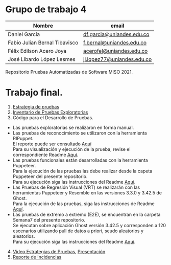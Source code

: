 # Grupo de trabajo 4


| Nombre                        | email                      |
| ----------------------------- | -------------------------- |
| Daniel García                 | df.garcia@uniandes.edu.co  |
| Fabio Julian Bernal Tibavisco | f.bernal@uniandes.edu.co   |
| Félix Edilson Acero Joya      | acerofel@uniandes.edu.co   |
| José Libardo López Lesmes     | jl.lopez77@uniandes.edu.co |

Repositorio Pruebas Automatizadas de Software MISO 2021.

# Trabajo final.

1. [Estrategia de pruebas](https://uniandes-my.sharepoint.com/:w:/r/personal/f_bernal_uniandes_edu_co/Documents/Entrega%20Final/Entrega%20Final/Estrategia%20de%20Pruebas.docx?d=w2c4fbbdad4ff4ae88c311c122d71114c&csf=1&web=1&e=KWTmww)
2. [Inventario de Pruebas Exploratorias](https://uniandes-my.sharepoint.com/:x:/r/personal/f_bernal_uniandes_edu_co/Documents/Entrega%20Final/Entrega%20Final/Inventario%20Pruebas%20Exploratorias.xlsx?d=w88a092be58ad4931a20e928955a3f6de&csf=1&web=1&e=QNYnhh)
3. Código para el Desarrollo de Pruebas.
- Las pruebas exploratorias se realizaron en forma manual.
- Las pruebas de reconocimiento se utilizaron con la herramienta RIPuppet.<br>El reporte puede ser consultado [Aquí](https://github.com/J3LopezL/fedafajo/tree/main/Semana8/results/2021-05-27T19.01.15.507Z/chromium)<br>Para su visualización y ejecución de la prueba, revise el correspondiente Readme [Aquí](https://github.com/J3LopezL/fedafajo/edit/main/Semana8/README.md).
- Las pruebas funcionales están desarrolladas con la herramienta Puppeteer.<br> Para la ejecución de las pruebas las debe realizar desde la capeta Puppeteer del presente repositorio.<br> Para su ejecución siga las instrucciones del Readme [Aquí](https://github.com/J3LopezL/fedafajo/edit/main/Puppeteer).
- Las Pruebas de Regresión Visual (VRT) se realizarán con las herramientas Puppeteer y Resemble en las versiones 3.3.0 y 3.42.5 de Ghost.<br> Para la ejecución de las pruebas, siga las instrucciones de Readme [Aquí](https://github.com/J3LopezL/fedafajo/tree/main/Resemble).
- Las pruebas de extremo a extremo (E2E), se encuentran en la carpeta Semana7 del presente repositorio. <br>Se ejecutan sobre aplicación Ghost versión 3.42.5 y corresponden a 120 escenarios utilizando pull de datos a priori, seudo aleatorios y aleatorios.<br>Para su ejecución siga las instrucciones del Readme [Aquí](https://github.com/J3LopezL/fedafajo/tree/main/Semana7).
4. [Vídeo Estrategias de Pruebas](), [Presentación](https://uniandes-my.sharepoint.com/:p:/r/personal/f_bernal_uniandes_edu_co/Documents/Entrega%20Final/Entrega%20Final/Presentaci%C3%B3n%20Final.pptx?d=waef8e65e8b0845e582c62c4eec52a530&csf=1&web=1&e=JxV4Sn).
5. [Reporte de Incidencias](https://github.com/J3LopezL/fedafajo/issues)
